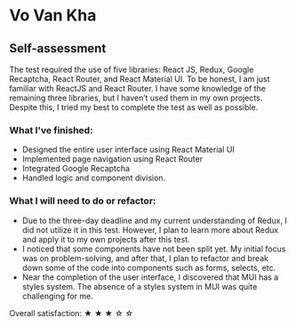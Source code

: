 # Vo Van Kha

## Self-assessment

The test required the use of five libraries: React JS, Redux, Google Recaptcha, React Router, and React Material UI. To be honest, I am just familiar with ReactJS and React Router. I have some knowledge of the remaining three libraries, but I haven’t used them in my own projects. Despite this, I tried my best to complete the test as well as possible.

### What I've finished:

- Designed the entire user interface using React Material UI
- Implemented page navigation using React Router
- Integrated Google Recaptcha
- Handled logic and component division.

### What I will need to do or refactor:

- Due to the three-day deadline and my current understanding of Redux, I did not utilize it in this test. However, I plan to learn more about Redux and apply it to my own projects after this test.
- I noticed that some components have not been split yet. My initial focus was on problem-solving, and after that, I plan to refactor and break down some of the code into components such as forms, selects, etc.
- Near the completion of the user interface, I discovered that MUI has a styles system. The absence of a styles system in MUI was quite challenging for me.

Overall satisfaction: ★ ★ ★ ☆ ☆
